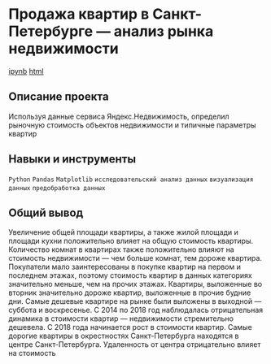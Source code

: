 # Продажа квартир в Санкт-Петербурге — анализ рынка недвижимости
[ipynb](https://github.com/egorwtl/Portfolio/blob/a710ba8520c9d2fed2f3b61071a1e33148f0fec0/%D0%98%D1%81%D1%81%D0%BB%D0%B5%D0%B4%D0%BE%D0%B2%D0%B0%D0%BD%D0%B8%D0%B5%20%D0%BE%D0%B1%D1%8A%D1%8F%D0%B2%D0%BB%D0%B5%D0%BD%D0%B8%D0%B9%20%D0%BE%20%D0%BF%D1%80%D0%BE%D0%B4%D0%B0%D0%B6%D0%B5%20%D0%BA%D0%B2%D0%B0%D1%80%D1%82%D0%B8%D1%80/%D0%98%D1%81%D1%81%D0%BB%D0%B5%D0%B4%D0%BE%D0%B2%D0%B0%D0%BD%D0%B8%D0%B5%20%D0%BE%D0%B1%D1%8A%D1%8F%D0%B2%D0%BB%D0%B5%D0%BD%D0%B8%D0%B9%20%D0%BE%20%D0%BF%D1%80%D0%BE%D0%B4%D0%B0%D0%B6%D0%B5%20%D0%BA%D0%B2%D0%B0%D1%80%D1%82%D0%B8%D1%80.ipynb) [html](https://github.com/egorwtl/Portfolio/blob/a710ba8520c9d2fed2f3b61071a1e33148f0fec0/%D0%98%D1%81%D1%81%D0%BB%D0%B5%D0%B4%D0%BE%D0%B2%D0%B0%D0%BD%D0%B8%D0%B5%20%D0%BE%D0%B1%D1%8A%D1%8F%D0%B2%D0%BB%D0%B5%D0%BD%D0%B8%D0%B9%20%D0%BE%20%D0%BF%D1%80%D0%BE%D0%B4%D0%B0%D0%B6%D0%B5%20%D0%BA%D0%B2%D0%B0%D1%80%D1%82%D0%B8%D1%80/%D0%98%D1%81%D1%81%D0%BB%D0%B5%D0%B4%D0%BE%D0%B2%D0%B0%D0%BD%D0%B8%D0%B5%20%D0%BE%D0%B1%D1%8A%D1%8F%D0%B2%D0%BB%D0%B5%D0%BD%D0%B8%D0%B8%CC%86%20%D0%BE%20%D0%BF%D1%80%D0%BE%D0%B4%D0%B0%D0%B6%D0%B5%20%D0%BA%D0%B2%D0%B0%D1%80%D1%82%D0%B8%D1%80.ipynb.html)

## Описание проекта
Используя данные сервиса Яндекс.Недвижимость, определил рыночную стоимость объектов недвижимости и типичные параметры квартир

## Навыки и инструменты
`Python` `Pandas` `Matplotlib` `исследовательский анализ данных` `визуализация данных` `предобработка данных`

## Общий вывод
Увеличение общей площади квартиры, а также жилой площади и площади кухни положительно влияет на общую стоимость квартиры. Количество комнат в квартирах также положительно влияют на стоимость недвижимости — чем больше комнат, тем дороже квартира. Покупатели мало заинтересованы в покупке квартир на первом и последнем этажах, поэтому стоимость квартир в данных категориях значительно меньше, чем на прочих этажах. Квартиры, выложенные во вторник значительно дороже квартир, выложенные в прочие будние дни. Самые дешевые квартире на рынке были выложены в выходной — суббота и воскресенье. С 2014 по 2018 год наблюдалась отрицательная динамика в стоимости квартир — недвижимости стремительно дешевела. С 2018 года начинается рост в стоимости квартир. Самые дорогие квартиры в окрестностях Санкт-Петербурга находятся в центре Санкт-Петербурга. Удаленность от центра отрицательно влияет на стоимость
